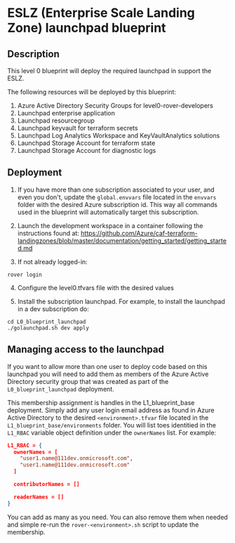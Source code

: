 # ESLZ (Enterprise Scale Landing Zone) launchpad blueprint

## Description

This level 0 blueprint will deploy the required launchpad in support the ESLZ.

The following resources will be deployed by this blueprint:

1. Azure Active Directory Security Groups for level0-rover-developers
2. Launchpad enterprise application
3. Launchpad resourcegroup
4. Launchpad keyvault for terraform secrets
5. Launchpad Log Analytics Workspace and KeyVaultAnalytics solutions
6. Launchpad Storage Account for terraform state
7. Launchpad Storage Account for diagnostic logs

## Deployment

1. If you have more than one subscription associated to your user, and even you don't, update the `global.envvars` file located in the `envvars` folder with the desired Azure subscription id. This way all commands used in the blueprint will automatically target this subscription.

2. Launch the development workspace in a container following the instructions found at: https://github.com/Azure/caf-terraform-landingzones/blob/master/documentation/getting_started/getting_started.md

3. If not already logged-in:

```
rover login
```

4. Configure the level0.tfvars file with the desired values

5. Install the subscription launchpad. For example, to install the launchpad in a dev subscription do:

```
cd L0_blueprint_launchpad
./golaunchpad.sh dev apply
```

## Managing access to the launchpad

If you want to allow more than one user to deploy code based on this launchpad you will need to add them as members of the Azure Active Directory security group that was created as part of the `L0_blueprint_launchpad` deployment.

This membership assignment is handles in the L1_blueprint_base deployment. Simply add any user login email address as found in Azure Active Directory to the desired `<environment>.tfvar` file located in the `L1_blueprint_base/environments` folder. You will list toes identitied in the `L1_RBAC` variable object definition under the `ownerNames` list. For example:

```json
L1_RBAC = {
  ownerNames = [
    "user1.name@111dev.onmicrosoft.com",
    "user1.name@111dev.onmicrosoft.com"
  ]

  contributorNames = []

  readerNames = []
}
```

You can add as many as you need. You can also remove them when needed and simple re-run the `rover-<environment>.sh` script to update the membership.
